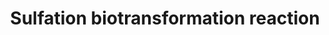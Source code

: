 ---
annotations:
- type: Pathway Ontology
  value: sulfonation conjugation pathway
authors:
- Pieter Giesbertz
- MaintBot
- Khanspers
- AlexanderPico
- Ddigles
- DeSl
- Eweitz
description: Metabolism of xenobiotic compounds consists of phase I and a phase II
  biotransformation reactions, being compound modification and conjugation reactions
  respectively. In phase I biotransformation, the compound is modificated via oxidation,
  reduction, hydrolysis, or other minor reactions, to reveal a reactive group to which
  a conjugation molecule can react to. In phase II, a small conjugation molecule reacts
  with the phase I modified molecule, producing a much more water-soluble molecule
  that can be excreted more easily. Sulfation is a phase II biotransformation reaction
  in which sulfate acts as a conjugation molecule and binds to a substrate via the
  catalysis of sulfotransferases. Sulfate is first combined with ATP molecules to
  form PAPS via the dual function enzymes PAPSS1 and PAPSS2 consisting of a sulfurylase
  domain and an APS kinase domain. From PAPS the sulfate group is transferred to the
  actual substrate via the action of sulfotransferases, resulting in a sulfated substrate
  and the sulfate-lacking PAP.  Proteins on this pathway have targeted assays available
  via the [https://assays.cancer.gov/available_assays?wp_id=WP692 CPTAC Assay Portal].
last-edited: 2021-05-22
organisms:
- Homo sapiens
redirect_from:
- /index.php/Pathway:WP692
- /instance/WP692
schema-jsonld:
- '@context': https://schema.org/
  '@id': https://wikipathways.github.io/pathways/WP692.html
  '@type': Dataset
  creator:
    '@type': Organization
    name: WikiPathways
  description: Metabolism of xenobiotic compounds consists of phase I and a phase
    II biotransformation reactions, being compound modification and conjugation reactions
    respectively. In phase I biotransformation, the compound is modificated via oxidation,
    reduction, hydrolysis, or other minor reactions, to reveal a reactive group to
    which a conjugation molecule can react to. In phase II, a small conjugation molecule
    reacts with the phase I modified molecule, producing a much more water-soluble
    molecule that can be excreted more easily. Sulfation is a phase II biotransformation
    reaction in which sulfate acts as a conjugation molecule and binds to a substrate
    via the catalysis of sulfotransferases. Sulfate is first combined with ATP molecules
    to form PAPS via the dual function enzymes PAPSS1 and PAPSS2 consisting of a sulfurylase
    domain and an APS kinase domain. From PAPS the sulfate group is transferred to
    the actual substrate via the action of sulfotransferases, resulting in a sulfated
    substrate and the sulfate-lacking PAP.  Proteins on this pathway have targeted
    assays available via the [https://assays.cancer.gov/available_assays?wp_id=WP692
    CPTAC Assay Portal].
  keywords:
  - NADP+
  - SULT4A1
  - PAPS
  - GSR
  - SULT2A1
  - SULT1C3
  - Sulfotransferase
  - ATP
  - SULT1B1
  - PAP
  - SULT6B1
  - APS
  - PAPSS2
  - GPX
  - SULT2B1
  - Sulfate
  - SULT1A3
  - Glutathione (reduced)
  - PPi
  - ADP
  - Glutathione (oxidized)
  - SULT1C1
  - SULT1C2
  - SULT1A2
  - SULT1A1
  - G6PD
  - NADPH
  - SULT1C4
  - SULT1E1
  - PAPSS1
  - SULT1A4
  license: CC0
  name: Sulfation biotransformation reaction
seo: CreativeWork
title: Sulfation biotransformation reaction
wpid: WP692
---